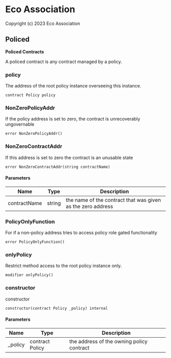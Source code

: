 # Eco Association

Copyright (c) 2023 Eco Association

## Policed

**Policed Contracts**

A policed contract is any contract managed by a policy.

### policy

The address of the root policy instance overseeing this instance.

```solidity
contract Policy policy
```

### NonZeroPolicyAddr

If the policy address is set to zero, the contract is unrecoverably ungovernable

```solidity
error NonZeroPolicyAddr()
```

### NonZeroContractAddr

If this address is set to zero the contract is an unusable state

```solidity
error NonZeroContractAddr(string contractName)
```
#### Parameters

| Name | Type | Description |
| ---- | ---- | ----------- |
| contractName | string | the name of the contract that was given as the zero address |

### PolicyOnlyFunction

For if a non-policy address tries to access policy role gated functionality

```solidity
error PolicyOnlyFunction()
```

### onlyPolicy

Restrict method access to the root policy instance only.

```solidity
modifier onlyPolicy()
```

### constructor

constructor

```solidity
constructor(contract Policy _policy) internal
```
#### Parameters

| Name | Type | Description |
| ---- | ---- | ----------- |
| _policy | contract Policy | the address of the owning policy contract |


